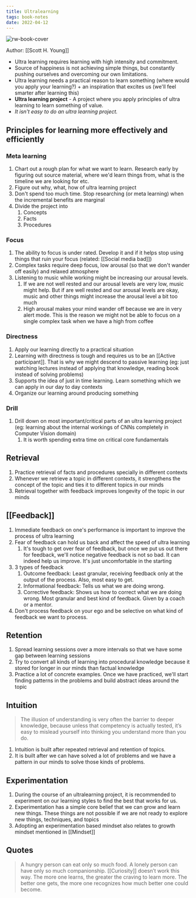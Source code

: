```yaml
---
title: Ultralearning
tags: book-notes
date: 2022-04-12
---
```


![rw-book-cover](https://images-na.ssl-images-amazon.com/images/I/51PfH156fIL._SL200_.jpg)

Author: [[Scott H. Young]]

- Ultra learning requires learning with high intensity and commitment.
- Source of happiness is not achieving simple things, but constantly pushing ourselves and overcoming our own limitations.
- Ultra learning needs a practical reason to learn something (where would you apply your learning?) + an inspiration that excites us (we'll feel smarter after learning this)
- **Ultra learning project** - A project where you apply principles of ultra learning to learn something of value.
- *It isn't easy to do an ultra learning project.*

## Principles for learning more effectively and efficiently

### Meta learning

1. Chart out a rough plan for what we want to learn. Research early by figuring out source material, where we'd learn things from, what is the timeline we are looking for etc.
2. Figure out why, what, how of ultra learning project
3. Don't spend too much time. Stop researching (or meta learning) when the incremental benefits are marginal
4. Divide the project into
	1. Concepts
	2. Facts
	3. Procedures

### Focus

1. The ability to focus is under rated. Develop it and if it helps stop using things that ruin your focus (related: [[Social media bad]])
2. Complex tasks require deep focus, low arousal (so that we don't wander off easily) and relaxed atmosphere
3. Listening to music while working might be increasing our arousal levels.
	1. If we are not well rested and our arousal levels are very low, music might help. But if are well rested and our arousal levels are okay, music and other things might increase the arousal level a bit too much
	2. High arousal makes your mind wander off because we are in very alert mode. This is the reason we might not be able to focus on a single complex task when we have a high from coffee

### Directness

1. Apply our learning directly to a practical situation
2. Learning with directness is tough and requires us to be an [[Active participant]]. That is why we might descend to passive learning (eg: just watching lectures instead of applying that knowledge, reading book instead of solving problems)
3. Supports the idea of just in time learning. Learn something which we can apply in our day to day contexts
4. Organize our learning around producing something

### Drill

1. Drill down on most important/critical parts of an ultra learning project (eg: learning about the internal workings of CNNs completely in Computer Vision domain)
	1. It is worth spending extra time on critical core fundamentals

## Retrieval

1. Practice retrieval of facts and procedures specially in different contexts
2. Whenever we retrieve a topic in different contexts, it strengthens the concept of the topic and ties it to different topics in our minds
3. Retrieval together with feedback improves longevity of the topic in our minds

## [[Feedback]]

1. Immediate feedback on one's performance is important to improve the process of ultra learning
2. Fear of feedback can hold us back and affect the speed of ultra learning
	1. It's tough to get over fear of feedback, but once we put us out there for feedback, we'll notice negative feedback is not so bad. It can indeed help us improve. It's just uncomfortable in the starting
3. 3 types of feedback
	1. Outcome feedback: Least granular, receiving feedback only at the output of the process. Also, most easy to get.
	2. Informational feedback: Tells us what we are doing wrong.
	3. Corrective feedback: Shows us how to correct what we are doing wrong. Most granular and best kind of feedback. Given by a coach or a mentor.
4. Don't process feedback on your ego and be selective on what kind of feedback we want to process.

## Retention

1. Spread learning sessions over a more intervals so that we have some gap between learning sessions
2. Try to convert all kinds of learning into procedural knowledge because it stored for longer in our minds than factual knowledge
3. Practice a lot of concrete examples. Once we have practiced, we'll start finding patterns in the problems and build abstract ideas around the topic

## Intuition
> The illusion of understanding is very often the barrier to deeper knowledge, because unless that competency is actually tested, it’s easy to mislead yourself into thinking you understand more than you do.

1. Intuition is built after repeated retrieval and retention of topics.
2. It is built after we can have solved a lot of problems and we have a pattern in our minds to solve those kinds of problems.

## Experimentation

1. During the course of an ultralearning project, it is recommended to experiment on our learning styles to find the best that works for us.
2. Experimentation has a simple core belief that we can grow and learn new things. These things are not possible if we are not ready to explore new things, techniques, and topics
3. Adopting an experimentation based mindset also relates to growth mindset mentioned in [[Mindset]]

## Quotes

> A hungry person can eat only so much food. A lonely person can have only so much companionship. [[Curiosity]] doesn’t work this way. The more one learns, the greater the craving to learn more. The better one gets, the more one recognizes how much better one could become.